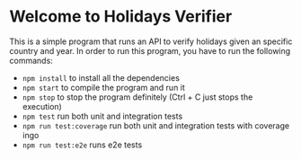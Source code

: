 # Welcome to Holidays Verifier

This is a simple program that runs an API to verify holidays given an specific country and year.
In order to run this program, you have to run the following commands:
- `npm install` to install all the dependencies
- `npm start` to compile the program and run it
- `npm stop` to stop the program definitely (Ctrl  + C just stops the execution)
- `npm test` run both unit and integration tests
- `npm run test:coverage` run both unit and integration tests with coverage ingo 
- `npm run test:e2e` runs e2e tests
